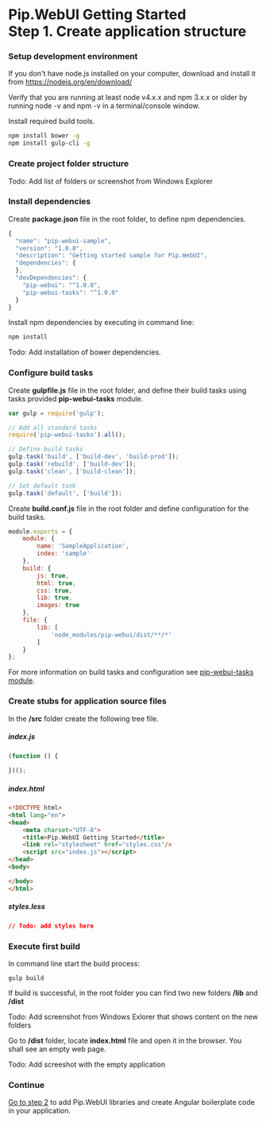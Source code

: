 # Pip.WebUI Getting Started <br/> Step 1. Create application structure

### Setup development environment

If you don't have node.js installed on your computer, download and install it from https://nodejs.org/en/download/

Verify that you are running at least node v4.x.x and npm 3.x.x or older by running node -v and npm -v in a terminal/console window.

Install required build tools.
```bash
npm install bower -g
npm install gulp-cli -g
```

### Create project folder structure

Todo: Add list of folders or screenshot from Windows Explorer 

### Install dependencies

Create **package.json** file in the root folder, to define npm dependencies.

```javascript
{
  "name": "pip-webui-sample",
  "version": "1.0.0",
  "description": "Getting started sample for Pip.WebUI",
  "dependencies": {
  },
  "devDependencies": {
    "pip-webui": "^1.0.0",
    "pip-webui-tasks": "^1.0.0"
  }
}

```

Install npm dependencies by executing in command line:
```bash
npm install
```

Todo: Add installation of bower dependencies.

### Configure build tasks 

Create **gulpfile.js** file in the root folder, and define their build tasks using tasks provided **pip-webui-tasks** module.

```javascript
var gulp = require('gulp');

// Add all standard tasks    
require('pip-webui-tasks').all();

// Define build tasks        
gulp.task('build', ['build-dev', 'build-prod']);
gulp.task('rebuild', ['build-dev']);
gulp.task('clean', ['build-clean']);

// Set default task
gulp.task('default', ['build']);
```

Create **build.conf.js** file in the root folder and define configuration for the build tasks.

```javascript
module.exports = {
    module: {
        name: 'SampleApplication',
        index: 'sample'
    },
    build: {
        js: true,
        html: true,
        css: true,
        lib: true,
        images: true
    },
    file: {
        lib: [
            'node_modules/pip-webui/dist/**/*'
        ]
    }
};
```

For more information on build tasks and configuration see [pip-webui-tasks module](https://github.com/pip-webui/pip-webui-tasks).

### Create stubs for application source files

In the **/src** folder create the following tree file.

##### index.js
```javascript
(function () {
    
})();
```

##### index.html
```html
<!DOCTYPE html>
<html lang="en">
<head>
    <meta charset="UTF-8">
    <title>Pip.WebUI Getting Started</title>
    <link rel="stylesheet" href="styles.css"/>
    <script src="index.js"></script>
</head>
<body>

</body>
</html>
```

##### styles.less
```css
// Todo: add styles here
```

### Execute first build

In command line start the build process:
```
gulp build
```

If build is successful, in the root folder you can find two new folders **/lib** and **/dist**

Todo: Add screenshot from Windows Exlorer that shows content on the new folders

Go to **/dist** folder, locate **index.html** file and open it in the browser.  You shall see an empty web page.

Todo: Add screeshot with the empty application

### Continue

[Go to step 2](https://github.com/pip-webui/pip-webui-sample/blob/master/step2/Readme.md) to add Pip.WebUI libraries and create Angular boilerplate code in your application.
